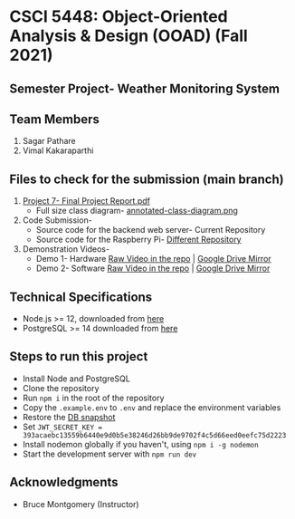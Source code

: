 # CSCI 5448: Object-Oriented Analysis & Design (OOAD) (Fall 2021)
## Semester Project- Weather Monitoring System

## Team Members
1. Sagar Pathare
2. Vimal Kakaraparthi

## Files to check for the submission (main branch)
1. [Project 7- Final Project Report.pdf](https://github.com/ooad-sv/semester-project-server/blob/main/extras/reports/Project%207-%20Final%20Project%20Report.pdf)
   * Full size class diagram- [annotated-class-diagram.png](https://github.com/ooad-sv/semester-project-server/blob/main/extras/reports/annotated-class-diagram.png)
2. Code Submission-
   * Source code for the backend web server- Current Repository
   * Source code for the Raspberry Pi- [Different Repository](https://github.com/ooad-sv/semester-project-rpi)
3. Demonstration Videos-
   * Demo 1- Hardware [Raw Video in the repo](https://github.com/ooad-sv/semester-project-server/blob/main/extras/demo-videos/Demo%201-%20Hardware.mp4) | [Google Drive Mirror](https://drive.google.com/file/d/18M1ng9kGtxrpY7JnOFLPqM1XpqGR2v40/view?usp=sharing)
   * Demo 2- Software [Raw Video in the repo](https://github.com/ooad-sv/semester-project-server/blob/main/extras/demo-videos/Demo%202-%20Software.mp4) | [Google Drive Mirror](https://drive.google.com/file/d/18kef3RW0zdZmpupEKhaBaMoMb0zJi1gf/view?usp=sharing)

## Technical Specifications
* Node.js >= 12, downloaded from [here](https://nodejs.org/)
* PostgreSQL >= 14 downloaded from [here](https://www.postgresql.org/)

## Steps to run this project
* Install Node and PostgreSQL
* Clone the repository 
* Run `npm i` in the root of the repository
* Copy the `.example.env` to `.env` and replace the environment variables
* Restore the [DB snapshot](https://github.com/ooad-sv/semester-project-server/blob/main/extras/db/db.sql)
* Set `JWT_SECRET_KEY = 393acaebc13559b6440e9d0b5e38246d26bb9de9702f4c5d66eed0eefc75d2223`
* Install nodemon globally if you haven't, using `npm i -g nodemon`
* Start the development server with `npm run dev`

## Acknowledgments
* Bruce Montgomery (Instructor)